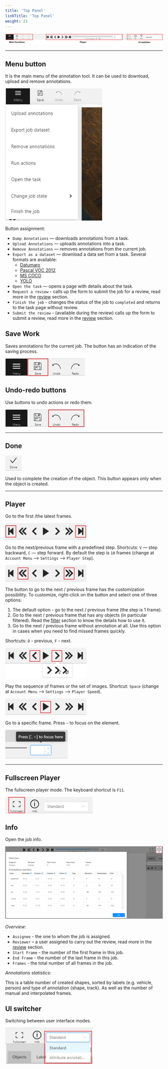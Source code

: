 ```yaml
---
title: 'Top Panel'
linkTitle: 'Top Panel'
weight: 21
---
```


![](/images/image035.jpg)

---

## Menu button

It is the main menu of the annotation tool. It can be used to download, upload and remove annotations.

![](/images/image051.jpg)

Button assignment:

- `Dump Annotations` — downloads annotations from a task.
- `Upload Annotations` — uploads annotations into a task.
- `Remove Annotations` — removes annotations from the current job.
- `Export as a dataset` — download a data set from a task. Several formats are available:
  - [Datumaro](https://github.com/openvinotoolkit/cvat/tree/develop/cvat/apps/dataset_manager/formats/datumaro)
  - [Pascal VOC 2012](http://host.robots.ox.ac.uk/pascal/VOC/)
  - [MS COCO](http://cocodataset.org/#format-data)
  - [YOLO](https://pjreddie.com/darknet/yolo/)
- `Open the task` — opens a page with details about the task.
- `Request a review` - calls up the form to submit the job for a review, read more in the [review](/docs/manual/advanced/review/) section.
- `Finish the job` - changes the status of the job to `completed` and returns to the task page without review.
- `Submit the review` - (available during the review) calls up the form to submit a review, read more in the [review](/docs/manual/advanced/review/) section.

## Save Work

Saves annotations for the current job. The button has an indication of the saving process.

![](/images/image141.jpg)

## Undo-redo buttons

Use buttons to undo actions or redo them.

![](/images/image061.jpg)

---

## Done

![](/images/image223.jpg)

Used to complete the creation of the object. This button appears only when the object is created.

---

## Player

Go to the first /the latest frames.

![](/images/image036.jpg)

Go to the next/previous frame with a predefined step. Shortcuts:
`V` — step backward, `C` — step forward. By default the step is `10` frames
(change at `Account Menu` —> `Settings` —> `Player Step`).

![](/images/image037.jpg)

The button to go to the next / previous frame has the customization possibility.
To customize, right-click on the button and select one of three options:

1. The default option - go to the next / previous frame (the step is 1 frame).
2. Go to the next / previous frame that has any objects (in particular filtered).
   Read the [filter](/docs/manual/advanced/filter/) section to know the details how to use it.
3. Go to the next / previous frame without annotation at all.
   Use this option in cases when you need to find missed frames quickly.

Shortcuts: `D` - previous, `F` - next.

![](/images/image040.jpg)

Play the sequence of frames or the set of images.
Shortcut: `Space` (change at `Account Menu` —> `Settings` —> `Player Speed`).

![](/images/image041.jpg)

Go to a specific frame. Press `~` to focus on the element.

![](/images/image060.jpg)

---

## Fullscreen Player

The fullscreen player mode. The keyboard shortcut is `F11`.

![](/images/image143.jpg)

## Info

Open the job info.

![](/images/image144_detrac.jpg)

_Overview_:

- `Assignee` - the one to whom the job is assigned.
- `Reviewer` – a user assigned to carry out the review,
  read more in the [review](/docs/manual/advanced/review) section.
- `Start Frame` - the number of the first frame in this job.
- `End Frame` - the number of the last frame in this job.
- `Frames` - the total number of all frames in the job.

_Annotations statistics_:

This is a table number of created shapes, sorted by labels (e.g. vehicle, person)
and type of annotation (shape, track). As well as the number of manual and interpolated frames.

## UI switcher

Switching between user interface modes.

![](/images/image145.jpg)
